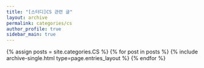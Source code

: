 ```yaml
---
title: "[스터디]CS 관련 글"
layout: archive
permalink: categories/cs
author_profile: true
sidebar_main: true
---
```



{% assign posts = site.categories.CS %}
{% for post in posts %} {% include archive-single.html type=page.entries_layout %} {% endfor %}